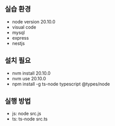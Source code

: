 ## 실습 환경
- node version 20.10.0
- visual code
- mysql
- express
- nestjs

## 설치 필요
- nvm install 20.10.0
- nvm use 20.10.0
- npm install -g ts-node typescript @types/node

## 실행 방법
 - js: node src.js
 - ts: ts-node src.ts